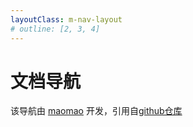 ```yaml
---
layoutClass: m-nav-layout
# outline: [2, 3, 4]
---
```


<script setup> 
import MNavLinks from '../components/MNavLinks.vue' 
import { NAV_DATA } from '../components/data' 
</script> 

<style src="../components/index.scss"></style>

# 文档导航
该导航由 [maomao](https://github.com/maomao1996) 开发，引用自[github仓库](https://github.com/maomao1996/vitepress-fe-nav)
<MNavLinks v-for="{title, items} in NAV_DATA" :title="title" :items="items"/>